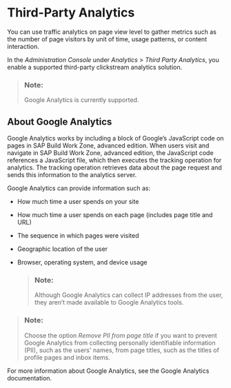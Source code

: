 <!-- loio73a4199fff3b474db0694f03adc2c2d3 -->

# Third-Party Analytics

You can use traffic analytics on page view level to gather metrics such as the number of page visitors by unit of time, usage patterns, or content interaction.

In the *Administration Console* under *Analytics* \> *Third Party Analytics*, you enable a supported third-party clickstream analytics solution.

> ### Note:  
> Google Analytics is currently supported.



<a name="loio73a4199fff3b474db0694f03adc2c2d3__section_h2j_5lj_4kb"/>

## About Google Analytics

Google Analytics works by including a block of Google’s JavaScript code on pages in SAP Build Work Zone, advanced edition. When users visit and navigate in SAP Build Work Zone, advanced edition, the JavaScript code references a JavaScript file, which then executes the tracking operation for analytics. The tracking operation retrieves data about the page request and sends this information to the analytics server.

Google Analytics can provide information such as:

-   How much time a user spends on your site
-   How much time a user spends on each page \(includes page title and URL\)
-   The sequence in which pages were visited
-   Geographic location of the user
-   Browser, operating system, and device usage

    > ### Note:  
    > Although Google Analytics can collect IP addresses from the user, they aren’t made available to Google Analytics tools.


> ### Note:  
> Choose the option *Remove PII from page title* if you want to prevent Google Analytics from collecting personally identifiable information \(PII\), such as the users' names, from page titles, such as the titles of profile pages and inbox items.

For more information about Google Analytics, see the Google Analytics documentation.



